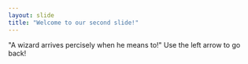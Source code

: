 ```yaml
---
layout: slide
title: "Welcome to our second slide!"
---
```

"A wizard arrives percisely when he means to!"
Use the left arrow to go back!

